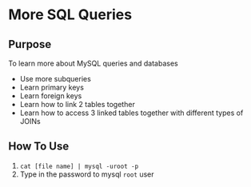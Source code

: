 # More SQL Queries

## Purpose
To learn more about MySQL queries and databases
- Use more subqueries
- Learn primary keys
- Learn foreign keys
- Learn how to link 2 tables together
- Learn how to access 3 linked tables together with different types of JOINs

## How To Use
1) `cat [file name] | mysql -uroot -p`
2) Type in the password to mysql `root` user
